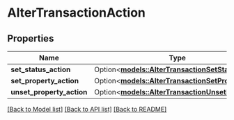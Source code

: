 # AlterTransactionAction

## Properties

Name | Type | Description | Notes
------------ | ------------- | ------------- | -------------
**set_status_action** | Option<[**models::AlterTransactionSetStatus**](AlterTransactionSetStatus.md)> |  | [optional]
**set_property_action** | Option<[**models::AlterTransactionSetProperty**](AlterTransactionSetProperty.md)> |  | [optional]
**unset_property_action** | Option<[**models::AlterTransactionUnsetProperty**](AlterTransactionUnsetProperty.md)> |  | [optional]

[[Back to Model list]](../README.md#documentation-for-models) [[Back to API list]](../README.md#documentation-for-api-endpoints) [[Back to README]](../README.md)



